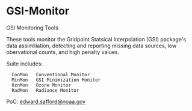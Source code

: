 # GSI-Monitor
GSI Monitoring Tools

These tools monitor the Gridpoint Statsical Interpolation (GSI) package's data assimiliation, detecting 
and reporting missing data sources, low obervational counts, and high penalty values.

Suite includes:
```
  ConMon   Conventional Monitor     
  MinMon   GSI Minimization Monitor 
  OznMon   Ozone Monitor            
  RadMon   Radiance Monitor         
```

PoC:  edward.safford@noaa.gov
